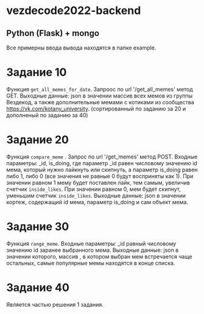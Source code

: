 # vezdecode2022-backend

## Python (Flask) + mongo
Все примерны ввода вывода находятся в папке example.

# Задание 10
Функция ``` get_all_memes_for_date ```. Запроос по url '/get_all_memes' метод GET. Выходные данные: json в значении массив всех мемов из группы Вездекод, а также дополнительные мемами с котиками 
из сообщества https://vk.com/kotany_university.
(сортированный по заданию за 20 и дополненый по заданию за 40)

# Задание 20
Функция ```compare_meme``` . Запрос по url '/get_memes' метод POST. Входные параметры: _id, is_doing, где параметр _id равен числовому значению id мема, 
который нужно лайкнуть или скипнуть, а параметр is_doing равен либо 1, либо 0 (все значения не равные 0 будут восприняты как 1).
При значении равном 1 мему будет поставлен лайк, тем самым, увеличив счетчик ```inside_likes```. 
При значении равном 0, мем будет скипнут, уменьшим счетчик ```inside_likes```. 
Выходные данные: json в значении кортеж, содержащий id мема, параметр is_doing и сам объект мема.

# Задание 30
Функция ```range_meme```. Входные параметры: _id равный числовому значению id заранее выбранного мема. Выходные данные: json в значении которого, массив
, в котором выбран мем встречается чаще остальных, самые популярные мемы находятся в конце списка.

# Задание 40
Является частью решения 1 задания.

